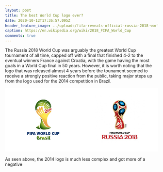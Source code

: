 ```yaml
---
layout: post
title: The best World Cup logo ever?
date: 2020-10-12T17:36:57.095Z
header_feature_image: ../uploads/fifa-reveals-official-russia-2018-world-cup-logo-design-2.jpg
caption: https://en.wikipedia.org/wiki/2018_FIFA_World_Cup
comments: true
---
```

The Russia 2018 World Cup was arguably the greatest World Cup tournament of all time, capped off with a final that finished 4-2 to the eventual winners France against Croatia, with the game having the most goals in a World Cup final in 50 years. However, it is worth noting that the logo that was released almost 4 years before the tounament seemed to receive a strongly positive reaction from the public, taking major steps up from the logo used for the 2014 competition in Brazil. 

![](../uploads/2014-20018-wc-logos.jpg)

As seen above, the 2014 logo is much less complex and got more of a negative